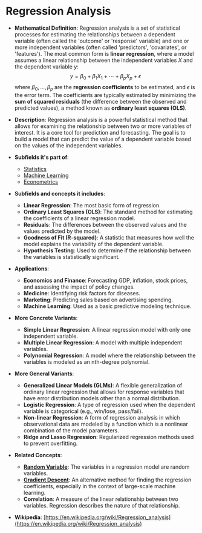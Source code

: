 # Regression Analysis

- **Mathematical Definition**: Regression analysis is a set of statistical processes for estimating the relationships between a dependent variable (often called the 'outcome' or 'response' variable) and one or more independent variables (often called 'predictors', 'covariates', or 'features'). The most common form is **linear regression**, where a model assumes a linear relationship between the independent variables $X$ and the dependent variable $y$:
$$ y = \beta_0 + \beta_1 X_1 + \cdots + \beta_p X_p + \epsilon $$
  where $\beta_0, \dots, \beta_p$ are the **regression coefficients** to be estimated, and $\epsilon$ is the error term. The coefficients are typically estimated by minimizing the **sum of squared residuals** (the difference between the observed and predicted values), a method known as **ordinary least squares (OLS)**.

- **Description**: Regression analysis is a powerful statistical method that allows for examining the relationship between two or more variables of interest. It is a core tool for prediction and forecasting. The goal is to build a model that can predict the value of a dependent variable based on the values of the independent variables.

- **Subfields it's part of**:
    - [Statistics](https://en.wikipedia.org/wiki/Statistics)
    - [Machine Learning](https://en.wikipedia.org/wiki/Machine_learning)
    - [Econometrics](https://en.wikipedia.org/wiki/Econometrics)

- **Subfields and concepts it includes**:
    - **Linear Regression**: The most basic form of regression.
    - **Ordinary Least Squares (OLS)**: The standard method for estimating the coefficients of a linear regression model.
    - **Residuals**: The differences between the observed values and the values predicted by the model.
    - **Goodness of Fit (R-squared)**: A statistic that measures how well the model explains the variability of the dependent variable.
    - **Hypothesis Testing**: Used to determine if the relationship between the variables is statistically significant.

- **Applications**:
    - **Economics and Finance**: Forecasting GDP, inflation, stock prices, and assessing the impact of policy changes.
    - **Medicine**: Identifying risk factors for diseases.
    - **Marketing**: Predicting sales based on advertising spending.
    - **Machine Learning**: Used as a basic predictive modeling technique.

- **More Concrete Variants**:
    - **Simple Linear Regression**: A linear regression model with only one independent variable.
    - **Multiple Linear Regression**: A model with multiple independent variables.
    - **Polynomial Regression**: A model where the relationship between the variables is modeled as an nth-degree polynomial.

- **More General Variants**:
    - **Generalized Linear Models (GLMs)**: A flexible generalization of ordinary linear regression that allows for response variables that have error distribution models other than a normal distribution.
    - **Logistic Regression**: A type of regression used when the dependent variable is categorical (e.g., win/lose, pass/fail).
    - **Non-linear Regression**: A form of regression analysis in which observational data are modeled by a function which is a nonlinear combination of the model parameters.
    - **Ridge and Lasso Regression**: Regularized regression methods used to prevent overfitting.

- **Related Concepts**:
    - **[Random Variable](../probability_theory/random_variable.md)**: The variables in a regression model are random variables.
    - **[Gradient Descent](../../computer_science/machine_learning/gradient_descent.md)**: An alternative method for finding the regression coefficients, especially in the context of large-scale machine learning.
    - **Correlation**: A measure of the linear relationship between two variables. Regression describes the nature of that relationship.

- **Wikipedia**: [https://en.wikipedia.org/wiki/Regression_analysis](https://en.wikipedia.org/wiki/Regression_analysis)
